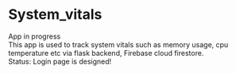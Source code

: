 # System_vitals
App in progress<br>
This app is used to track system vitals such as memory usage, cpu temperature etc via flask backend, Firebase cloud firestore.<br>
Status:
Login page is designed!
